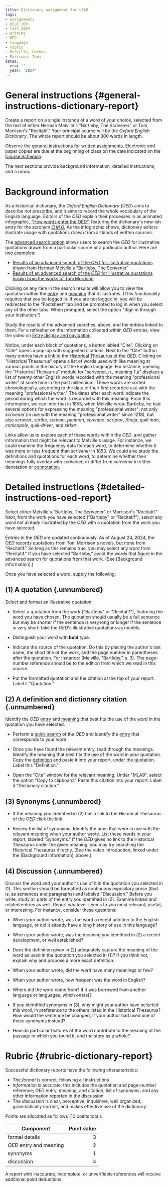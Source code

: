 ```yaml
---
title: Dictionary assignment for UCLR
tags:
- assignments
- UCLR 100
- fall 2024
- writing
- OED
- language
- rubric
- Melville, Herman
- Morrison, Toni
dates:
  era: ''
  year: '2024'
---
```


[entry]: https://www.oed.com/information/understanding-entries/oed-terminology/#entry
[meaning]: https://www.oed.com/information/understanding-entries/oed-terminology/#meaning
[advanced search option]: https://www.oed.com/information/using-the-oed/how-to-getting-started-guides/#advanced-search
[entry display and navigation]: https://www.oed.com/information/using-the-oed/how-to-getting-started-guides/#entry-display-and-navigation
[quick search]: https://www.oed.com/information/using-the-oed/how-to-getting-started-guides/#quick-search
[definition]: https://www.oed.com/information/understanding-entries/oed-terminology/#definition

# General instructions {#general-instructions-dictionary-report}

Create a report on a single instance of a word of your choice, selected from the text of either Herman Melville's "Bartleby, The Scrivener" or Toni Morrison's "Recitatif."
Your principal source will be the *Oxford English Dictionary*.
The whole report should be about 300 words in length.

Observe the [general instructions for written assignments](#policies-on-written-work).
Electronic and paper copies are due at the beginning of class on the date indicated on the [Course Schedule](#schedule).

The next sections provide background information, detailed instructions, and a rubric.

# Background information

As a historical dictionary, the *Oxford English Dictionary* (*OED*) aims to describe not prescribe, and it aims to record the whole vocabulary of the English language.
Editors of the *OED* explain their processes in an animated infographic, ["How words enter the OED"](https://www.oed.com/information/editorial-policy/how-words-enter-the-oed/how-words-enter-the-oed-infographic/), featuring the dictionary's new-ish entry for the acronym [*O.M.G.*](https://www.oed.com/dictionary/omg_int)
As the infographic shows, dictionary editors illustrate usage with quotations drawn from all kinds of written sources.

The [advanced search option] allows users to search the *OED* for illustrative quotations drawn from a particular source or a particular author.
Here are two examples:

- [Results of an advanced search of the *OED* for illustrative quotations drawn from Herman Melville's "Bartleby, The Scrivener"](https://www.oed.com/search/advanced/Quotations?quotDateFirstUse=all&page=1&sortOption=AZ&textTermText0=H.+Melville&textTermOpt0=QuotAuthor&textTermText1=Bartleby&textTermOpt1=QuotWork&textTermOp1=AND)
- [Results of an advanced search of the *OED* for illustrative quotations drawn from the works of Toni Morrison](https://www.oed.com/search/advanced/Quotations?quotAuthor=toni%2520morrison&textTermText0=T.%2520Morrison&textTermOpt0=QuotAuthor&quotDateFirstUse=all&page=1&sortOption=AZ)

Clicking on any item in the search results will allow you to view the quotation within the [entry] and [meaning] that it illustrates.
(This functionality requires that you be logged in.
If you are not logged in, you will be redirected to the "Factsheet" tab and be prompted to log in when you select any of the other tabs.
When prompted, select the option "Sign in through your institution.")

Study the results of the advanced searches, above, and the entries linked to them.
For a refresher on the information collected within *OED* entries, view the video on [Entry display and navigation].

Notice, under each block of quotations, a button labled "Cite".
Clicking on "Cite" opens a pop-up with suggested citations.
Next to the "Cite" button many entries have a link to the [Historical Thesaurus of the *OED*](https://www.oed.com/information/about-the-oed/historical-thesaurus-of-the-oed/).
Clicking on "Historical Thesaurus" opens a list of words used with like meaning at various points in the history of the English language.
For instance, opening the "Historical Thesaurus" module for ["scrivener, *n.*, meaning 1.a"](https://www.oed.com/dictionary/scrivener_n?tab=meaning_and_use&show-all-quotations=true#1016029231) displays a list of twenty other English words recorded with the meaning "professional writer" at some time in the past millennium.
These words are sorted chronologically, according to the date of their first recorded use with the meaning "professional writer."
The dates after each word indicate the period during which the word is recorded with this meaning.
From this information, we can infer that in 1853, when Melville wrote Bartleby, he had several options for expressing the meaning "professional writer": not only *scrivener* (in use with the meaning "professional writer" since 1218), but also *scriever*, *scribe*, *scrivan*, *penman*, *scrivano*, *scriptor*, *Khoja*, *quill man*, *conicopoly*, *quill-driver*, and *sirkar*.

Links allow us to explore each of these words within the *OED*, and gather information that might be relevant to Melville's usage.
For instance, we could examine the frequency data for each word, to determine whether it was more or less frequent than *scrivener* in 1853.
We could also study the definitions and quotations for each word, to determine whether their meanings fully overlap with *scrivener*, or differ from *scrivener* in either denotation or [connotation](https://www.oxfordreference.com/display/10.1093/acref/9780198715443.001.0001/acref-9780198715443-e-246).

# Detailed instructions {#detailed-instructions-oed-report}

Select either Melville's "Bartleby, The Scrivener" or Morrison's "Recitatif."
Next, from the work you have selected ("Bartleby" or "Recitatif"), select any word not already illustrated by the *OED* with a quotation from the work you have selected.

Entries in the *OED* are updated continuously.
As of August 24, 2024, the *OED* records quotations from Toni Morrison's novels, but none from "Recitatif."
So long as this remains true, you may select any word from "Recitatif."
If you have selected "Bartleby," avoid the words that figure in the advanced search for quotations from that work.
(See [Background Information].)

Once you have selected a word, supply the following:

## (1) A quotation {.unnumbered}

Select and format an illustrative quotation.

- Select a quotation from the work ("Bartleby" or "Recitatif"), featuring the word you have chosen. The quotation should usually be a full sentence but may be shorter if the sentence is very long or longer if the sentence is very short: take the *OED*'s illustrative quotations as models.

- Distinguish your word with **bold** type.

- Indicate the source of the quotation. Do this by placing the author's last name, the short title of the work, and the page number in parentheses after the quotation. For instance: (Melville, "Bartleby," p. 3). The page-number reference should be to the edition from which we read in this course.

- Put the formatted quotation and the citation at the top of your report. Label it "Quotation."

## (2) A definition and dictionary citation {.unnumbered}

Identify the *OED* [entry] and [meaning] that best fits the use of the word in the quotation you have selected.

- Perform a [quick search] of the *OED* and identify the [entry] that corresponds to your word.

- Once you have found the relevant entry, read through the meanings. Identify the meaning that best fits the use of the word in your quotation. Copy the [definition] and paste it into your report, under the quotation. Label this "Definition."

- Open the "Cite" window for the relevant meaning. Under "MLA9", select the option "Copy to clipboard." Paste this citation into your report. Label it "Dictionary citation."

## (3) Synonyms {.unnumbered}

- If the meaning you identified in (2) has a link to the Historical Thesaurus of the *OED* click the link.

- Review the list of synonyms. Identify the ones that were in use with the relevant meaning when your author wrote. List these words in your report, labeled "Synonyms." If the *OED* gives no link to the Historical Thesaurus under the given meaning, you may try searching the Historical Thesaurus directly. (See the video introduction, linked under the [Background information], above.)

## (4) Discussion {.unnumbered}

Discuss the word and your author's use of it in the quotation you selected in (1). This section should be formatted as continuous expository prose (that is, as sentences and paragraphs) and labeled "Discussion."
Before you write, study all parts of the entry you identified in (2). Examine linked and related entries as well. 
Report whatever seems to you most relevant, useful, or interesting.
For instance, consider these questions:

- When your author wrote, was the word a recent addition to the English language, or did it already have a long history of use in this language?

- When your author wrote, was the meaning you identified in (2) a recent development, or well established?

- Does the definition given in (2) adequately capture the meaning of the word as used in the quotation you selected in (1)? If you think not, explain why and propose a more exact definition.

- When your author wrote, did the word have many meanings or few?

- When your author wrote, how frequent was the word in English?

- Where did the word come from? If it was borrowed from another language or languages, which one(s)?

- If you identified synonyms in (3), why might your author have selected this word, in preference to the others listed in the Historical Thesaurus? How would the sentence be changed, if your author had used one of those synonyms instead?

- How do particular features of the word contribute to the meaning of the passage in which you found it, and the story as a whole?

# Rubric {#rubric-dictionary-report}

Successful dictionary reports have the following characteristics:

- The *format* is correct, following all instructions
- *Information* is accurate: this includes the quotation and page-number reference; *OED* entry, meaning, and citation; list of synonyms; and any other information reported in the discussion
- The *discussion* is clear, perceptive, inquisitive, well organized, grammatically correct, and makes effective use of the dictionary

Points are allocated as follows (10 points total):

Component | Point value
----------|------------:
formal details | 3
*OED* entry and meaning | 2
synonyms | 1
discussion | 4

A report with inaccurate, incomplete, or unverifiable references will receive additional point deductions.
